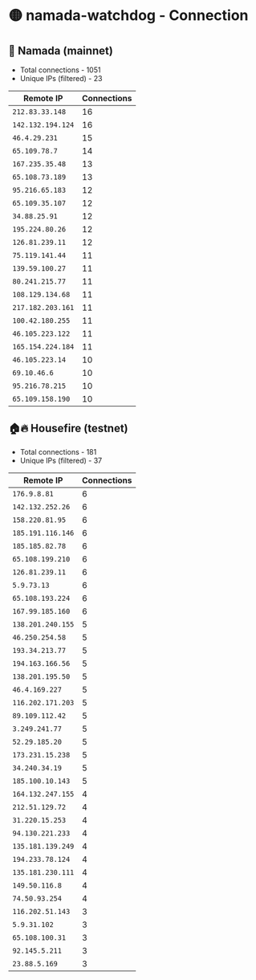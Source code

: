# 🟡 namada-watchdog - Connection

## 🚀 Namada (mainnet)
- Total connections - 1051
- Unique IPs (filtered) - 23

| Remote IP | Connections |
|-----------|-------------|
| `212.83.33.148` | 16 |
| `142.132.194.124` | 16 |
| `46.4.29.231` | 15 |
| `65.109.78.7` | 14 |
| `167.235.35.48` | 13 |
| `65.108.73.189` | 13 |
| `95.216.65.183` | 12 |
| `65.109.35.107` | 12 |
| `34.88.25.91` | 12 |
| `195.224.80.26` | 12 |
| `126.81.239.11` | 12 |
| `75.119.141.44` | 11 |
| `139.59.100.27` | 11 |
| `80.241.215.77` | 11 |
| `108.129.134.68` | 11 |
| `217.182.203.161` | 11 |
| `100.42.180.255` | 11 |
| `46.105.223.122` | 11 |
| `165.154.224.184` | 11 |
| `46.105.223.14` | 10 |
| `69.10.46.6` | 10 |
| `95.216.78.215` | 10 |
| `65.109.158.190` | 10 |

## 🏠🔥 Housefire (testnet)

- Total connections - 181
- Unique IPs (filtered) - 37

| Remote IP | Connections |
|-----------|-------------|
| `176.9.8.81` | 6 |
| `142.132.252.26` | 6 |
| `158.220.81.95` | 6 |
| `185.191.116.146` | 6 |
| `185.185.82.78` | 6 |
| `65.108.199.210` | 6 |
| `126.81.239.11` | 6 |
| `5.9.73.13` | 6 |
| `65.108.193.224` | 6 |
| `167.99.185.160` | 6 |
| `138.201.240.155` | 5 |
| `46.250.254.58` | 5 |
| `193.34.213.77` | 5 |
| `194.163.166.56` | 5 |
| `138.201.195.50` | 5 |
| `46.4.169.227` | 5 |
| `116.202.171.203` | 5 |
| `89.109.112.42` | 5 |
| `3.249.241.77` | 5 |
| `52.29.185.20` | 5 |
| `173.231.15.238` | 5 |
| `34.240.34.19` | 5 |
| `185.100.10.143` | 5 |
| `164.132.247.155` | 4 |
| `212.51.129.72` | 4 |
| `31.220.15.253` | 4 |
| `94.130.221.233` | 4 |
| `135.181.139.249` | 4 |
| `194.233.78.124` | 4 |
| `135.181.230.111` | 4 |
| `149.50.116.8` | 4 |
| `74.50.93.254` | 4 |
| `116.202.51.143` | 3 |
| `5.9.31.102` | 3 |
| `65.108.100.31` | 3 |
| `92.145.5.211` | 3 |
| `23.88.5.169` | 3 |

